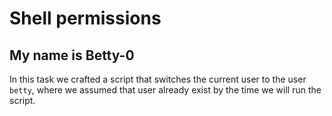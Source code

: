 # Shell permissions
## My name is Betty-0
In this task we crafted a script that switches the current user to the user `betty`, where we assumed that user already exist by the time we will run the script.
